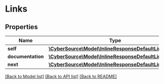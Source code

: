 # Links

## Properties
Name | Type | Description | Notes
------------ | ------------- | ------------- | -------------
**self** | [**\CyberSource\Model\InlineResponseDefaultLinksNext**](InlineResponseDefaultLinksNext.md) |  | [optional] 
**documentation** | [**\CyberSource\Model\InlineResponseDefaultLinksNext[]**](InlineResponseDefaultLinksNext.md) |  | [optional] 
**next** | [**\CyberSource\Model\InlineResponseDefaultLinksNext[]**](InlineResponseDefaultLinksNext.md) |  | [optional] 

[[Back to Model list]](../README.md#documentation-for-models) [[Back to API list]](../README.md#documentation-for-api-endpoints) [[Back to README]](../README.md)


